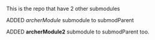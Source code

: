 This is the repo that have 2 other submodules

ADDED *archerModule* submodule to submodParent

ADDED **archerModule2** submodule to submodParent too.
